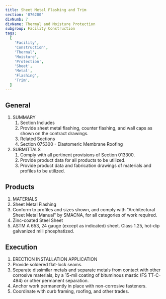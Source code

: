 ```yaml
---
title: Sheet Metal Flashing and Trim
section: '076200'
divNumb: 7
divName: Thermal and Moisture Protection
subgroup: Facility Construction
tags:
  [
    'Facility',
    'Construction',
    'Thermal',
    'Moisture',
    'Protection',
    'Sheet',
    'Metal',
    'Flashing',
    'Trim',
  ]
---
```


## General

1. SUMMARY
   1. Section Includes
   1. Provide sheet metal flashing, counter flashing, and wall caps as shown on the contract drawings.
   1. Related Sections
   1. Section 075300 - Elastomeric Membrane Roofing
1. SUBMITTALS
   1. Comply with all pertinent provisions of Section 013300.
   1. Provide product data for all products to be utilized.
   1. Provide product data and fabrication drawings of materials and profiles to be utilized.

## Products

1.  MATERIALS
1.  Sheet Metal Flashing
1.  Conform to profiles and sizes shown, and comply with "Architectural Sheet Metal Manual" by SMACNA, for all categories of work required.
1.  Zinc-coated Steel Sheet
1.  ASTM A 653, 24 gauge (except as indicated) sheet. Class 1.25, hot-dip galvanized mill phosphatized.

## Execution

1.  ERECTION INSTALLATION APPLICATION
1.  Provide soldered flat-lock seams.
1.  Separate dissimilar metals and separate metals from contact with other corrosive materials, by a 15-mil coating of bituminous mastic (FS TT-C-494) or other permanent separation.
1.  Anchor work permanently in place with non-corrosive fasteners.
1.  Coordinate with curb framing, roofing, and other trades.
